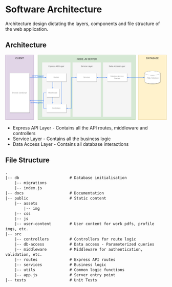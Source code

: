 # Software Architecture
Architecture design dictating the layers, components and file structure of the web application.


## Architecture
![Architecture Diagram](img/architecture.png)
- Express API Layer - Contains all the API routes, middleware and controllers
- Service Layer - Contains all the business logic
- Data Access Layer - Contains all database interactions


## File Structure
```
.
|-- db                      # Database initialisation
    |-- migrations
    |-- index.js
|-- docs                    # Documentation
|-- public                  # Static content
    |-- assets
        |-- img
    |-- css
    |-- js
    |-- user-content        # User content for work pdfs, profile imgs, etc.
|-- src
    |-- controllers         # Controllers for route logic
    |-- db-access           # Data access - Parameterized queries
    |-- middleware          # Middleware for authentication, validation, etc.
    |-- routes              # Express API routes
    |-- services            # Business logic
    |-- utils               # Common logic functions
    |-- app.js              # Server entry point
|-- tests                   # Unit Tests
```